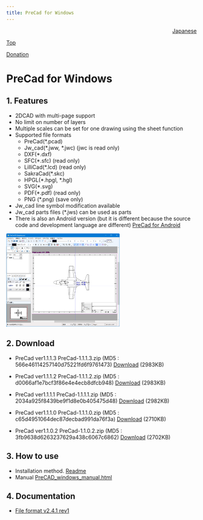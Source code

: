 ```yaml
---
title: PreCad for Windows
---
```


<div style="text-align: right"><a href=index.html>Japanese</a></div>

[Top](https://junkbulk.com)

[Donation](donate_en.html)

# PreCad for Windows

## 1. Features
- 2DCAD with multi-page support
- No limit on number of layers
- Multiple scales can be set for one drawing using the sheet function
- Supported file formats
   - PreCad(*.pcad)
   - Jw_cad(*.jww, *.jwc) (jwc is read only)
   - DXF(*.dxf)
   - SFC(*.sfc) (read only)
   - LilliCad(*.lcd) (read only)
   - SakraCad(*.skc)
   - HPGL(*.hpgl, *.hgl)
   - SVG(*.svg)
   - PDF(*.pdf) (read only)
   - PNG (*.png) (save only)
- Jw_cad line symbol modification available
- Jw_cad parts files (*.jws) can be used as parts
- There is also an Android version (but it is different because the source code and development language are different)
[PreCad for Android](https://play.google.com/store/apps/details?id=com.junkbulk.precad)

<a href="images/image001.png">
<img src="images/image001.png" href="images/image001.png" alt="sample image" width="300px">
</a>

## 2. Download

- PreCad ver1.1.1.3
PreCad-1.1.1.3.zip (MD5 : 566e46114257140d75221fd6f9761473)
[Download](download/PreCad-1.1.1.3.zip)  (2983KB)

- PreCad ver1.1.1.2
PreCad-1.1.1.2.zip (MD5 : d0066af1e7bcf3f86e4e4ecb8dfcb948)
[Download](download/PreCad-1.1.1.2.zip)  (2983KB)

- PreCad ver1.1.1.1
PreCad-1.1.1.1.zip (MD5 : 2034a925f8439be9f1d8e0b405475d48)
[Download](download/PreCad-1.1.1.1.zip)  (2982KB)

- PreCad ver1.1.1.0
PreCad-1.1.1.0.zip (MD5 : c65d4951064dec87decbad991da76f3a)
[Download](download/PreCad-1.1.1.0.zip)  (2710KB)

- PreCad ver1.1.0.2
PreCad-1.1.0.2.zip (MD5 : 3fb9638d6263237629a438c6067c6862)
[Download](download/PreCad-1.1.0.2.zip)  (2702KB)

  
## 3. How to use
- Installation method.
[Readme](readme_en.html)
- Manual
[PreCAD_windows_manual.html](manual/en/PreCAD_windows_manual.html)


## 4. Documentation
- [File format v2.4.1 rev1](download/PreCadFormat_v2_4_1_rev1.html)